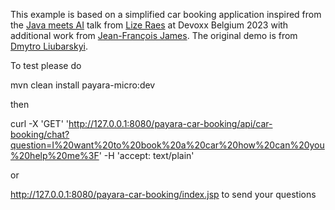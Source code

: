 This example is based on a simplified car booking application inspired from the [Java meets AI](https://www.youtube.com/watch?v=BD1MSLbs9KE) talk from [Lize Raes](https://www.linkedin.com/in/lize-raes-a8a34110/) at Devoxx Belgium 2023 with additional work from [Jean-François James](http://jefrajames.fr/). The original demo is from [Dmytro Liubarskyi](https://www.linkedin.com/in/dmytro-liubarskyi/).

To test please do

mvn clean install  payara-micro:dev

then

curl -X 'GET' 'http://127.0.0.1:8080/payara-car-booking/api/car-booking/chat?question=I%20want%20to%20book%20a%20car%20how%20can%20you%20help%20me%3F' -H 'accept: text/plain'

or

http://127.0.0.1:8080/payara-car-booking/index.jsp to send your questions
